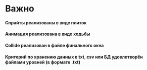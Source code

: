 # Важно
#### Спрайты реализованы в виде плиток
#### Анимация реализована в виде ходьбы
#### Collide реализован в файле финального окна
#### Критерий по хранению данных в txt, csv или БД удовлетворён файлами уровней (в формате .txt)
